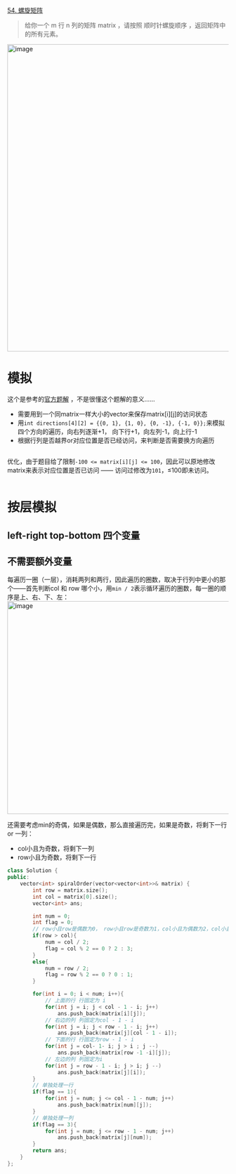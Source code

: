 [54. 螺旋矩阵](https://leetcode.cn/problems/spiral-matrix/description/?envType=study-plan-v2&envId=top-interview-150)
> 给你一个 m 行 n 列的矩阵 matrix ，请按照 顺时针螺旋顺序 ，返回矩阵中的所有元素。
<img width="700"  alt="image" src="https://github.com/user-attachments/assets/c1aed98e-4c3f-45ba-8eff-42ce4618aff8" />

# 模拟
这个是参考的[官方题解](https://leetcode.cn/problems/spiral-matrix/solutions/275393/luo-xuan-ju-zhen-by-leetcode-solution/?envType=study-plan-v2&envId=top-interview-150) ，不是很懂这个题解的意义…… 
+ 需要用到一个同matrix一样大小的vector来保存matrix[i][j]的访问状态
+ 用`int directions[4][2] = {{0, 1}, {1, 0}, {0, -1}, {-1, 0}};`来模拟四个方向的遍历，向右列逐渐+1， 向下行+1，向左列-1，向上行-1
+ 根据行列是否越界or对应位置是否已经访问，来判断是否需要换方向遍历

```cpp


```

优化，由于题目给了限制`-100 <= matrix[i][j] <= 100`，因此可以原地修改matrix来表示对应位置是否已访问 —— 访问过修改为`101`，≤100即未访问。
```cpp


```



# 按层模拟
## left-right top-bottom 四个变量



## 不需要额外变量
每遍历一圈（一层），消耗两列和两行，因此遍历的圈数，取决于行列中更小的那个——首先判断col 和 row 哪个小，用`min / 2`表示循环遍历的圈数，每一圈的顺序是上、右、下、左：
<img width="621" height="485" alt="image" src="https://github.com/user-attachments/assets/9fdb70cb-fced-4c2d-b534-625785d7b929" />

还需要考虑min的奇偶，如果是偶数，那么直接遍历完，如果是奇数，将剩下一行 or 一列：
+ col小且为奇数，将剩下一列
+ row小且为奇数，将剩下一行

```cpp
class Solution {
public:
    vector<int> spiralOrder(vector<vector<int>>& matrix) {
        int row = matrix.size();
        int col = matrix[0].size(); 
        vector<int> ans;

        int num = 0; 
        int flag = 0; 
        // row小且row是偶数为0， row小且row是奇数为1，col小且为偶数为2，col小且为奇数为3
        if(row > col){
            num = col / 2;
            flag = col % 2 == 0 ? 2 : 3;
        }
        else{
            num = row / 2;
            flag = row % 2 == 0 ? 0 : 1;
        }

        for(int i = 0; i < num; i++){
            // 上面的行 行固定为 i 
            for(int j = i; j < col - 1 - i; j++)
                ans.push_back(matrix[i][j]);
            // 右边的列 列固定为col - 1 - i
            for(int j = i; j < row - 1 - i; j++)
                ans.push_back(matrix[j][col - 1 - i]);
            // 下面的行 行固定为row - 1 - i
            for(int j = col- 1- i; j > i ; j --)
                ans.push_back(matrix[row -1 -i][j]);
            // 左边的列 列固定为i
            for(int j = row - 1 - i; j > i; j --)
                ans.push_back(matrix[j][i]);
        }
        // 单独处理一行
        if(flag == 1){
            for(int j = num; j <= col - 1 - num; j++)
                ans.push_back(matrix[num][j]);
        }
        // 单独处理一列
        if(flag == 3){
            for(int j = num; j <= row - 1 - num; j++)
                ans.push_back(matrix[j][num]);
        }
        return ans;
    }
};
```
